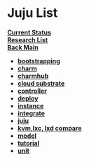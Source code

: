 # Juju List

**[Current Status](../development/status/weekly/current_status.md)**\
**[Research List](../../research_list.md)**\
**[Back Main](../../../README.md)**

- **[bootstrapping](./bootstrapping.md)**
- **[charm](./charm.md)**
- **[charmhub](./charmhub.md)**
- **[cloud substrate](./cloud_substrate.md)**
- **[controller](./controller.md)**
- **[deploy](./deploy.md)**
- **[instance](./instance.md)**
- **[integrate](./integrate.md)**
- **[juju](./juju.md)**
- **[kvm,lxc, lxd compare](./kvm_lxd_lxc.md)**
- **[model](./model.md)**
- **[tutorial](./tutorial.md)**
- **[unit](unit.md)**
